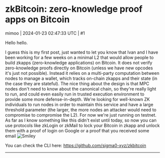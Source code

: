 # zkBitcoin: zero-knowledge proof apps on Bitcoin

mimoo | 2024-01-23 02:47:33 UTC | #1

Hello hello.

I guess this is my first post, just wanted to let you know that Ivan and I have been working for a few weeks on a minimal L2 that would allow people to build zkapps (zero-knowledge applications) on Bitcoin. It does not verify zero-knowledge proofs directly on Bitcoin (unless we have new opcodes it's just not possible). Instead it relies on a multi-party computation between nodes to manage a wallet, which tracks on-chain zkapps and their state (in the case they are stateful). The nice thing about the design is that MPC nodes don't need to know about the canonical chain, so they're really light to run, and could even easily run in trusted execution environment to provide some more defense-in-depth. We're looking for well-known ZK individuals to run nodes in order to maintain this service and have a large threshold parameter (the larger, the more nodes an attacker would need to compromise to compromise the L2). For now we're just running on testnet. As far as I know something like this didn't exist until today, so now you can use protocols like zkLogin or zkMail to lock your Bitcoin in zkapp and unlock them with a proof of login on Google or a proof that you received some email ![Smiley](upload://cWbugZPJ3QDP63GwL2a9hWZe4HR.gif)

You can check the CLI here: https://github.com/sigma0-xyz/zkbitcoin

-------------------------

